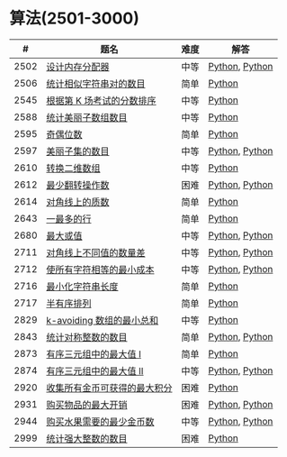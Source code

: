 # 算法(2501-3000)

| # | 题名 | 难度 | 解答 |
| --- | --- | --- | --- |
| 2502 | [设计内存分配器](https://leetcode.cn/problems/design-memory-allocator/) | 中等 | [Python](2502/Allocator.py), [Python](2502/Allocator_2.py) |
| 2506 | [统计相似字符串对的数目](https://leetcode.cn/problems/count-pairs-of-similar-strings/) | 简单 | [Python](2506/similarPairs.py) |
| 2545 | [根据第 K 场考试的分数排序](https://leetcode.cn/problems/sort-the-students-by-their-kth-score/) | 中等 | [Python](2545/sortTheStudents.py) |
| 2588 | [统计美丽子数组数目](https://leetcode.cn/problems/count-the-number-of-beautiful-subarrays/) | 中等 | [Python](2588/beautifulSubarrays.py) |
| 2595 | [奇偶位数](https://leetcode.cn/problems/number-of-even-and-odd-bits/) | 简单 | [Python](2595/evenOddBit.py) |
| 2597 | [美丽子集的数目](https://leetcode.cn/problems/the-number-of-beautiful-subsets/) | 中等 | [Python](2597/beautifulSubsets.py), [Python](2597/beautifulSubsets_2.py) |
| 2610 | [转换二维数组](https://leetcode.cn/problems/convert-an-array-into-a-2d-array-with-conditions/) | 中等 | [Python](2610/findMatrix.py) |
| 2612 | [最少翻转操作数](https://leetcode.cn/problems/minimum-reverse-operations/) | 困难 | [Python](2612/minReverseOperations.py), [Python](2612/minReverseOperations_2.py) |
| 2614 | [对角线上的质数](https://leetcode.cn/problems/prime-in-diagonal/) | 简单 | [Python](2614/diagonalPrime.py) |
| 2643 | [一最多的行](https://leetcode.cn/problems/row-with-maximum-ones/) | 简单 | [Python](2643/rowAndMaximumOnes.py) |
| 2680 | [最大或值](https://leetcode.cn/problems/maximum-or/) | 中等 | [Python](2680/maximumOr.py), [Python](2680/maximumOr_2.py) |
| 2711 | [对角线上不同值的数量差](https://leetcode.cn/problems/difference-of-number-of-distinct-values-on-diagonals/) | 中等 | [Python](2711/differenceOfDistinctValues.py), [Python](2711/differenceOfDistinctValues_2.py) |
| 2712 | [使所有字符相等的最小成本](https://leetcode.cn/problems/minimum-cost-to-make-all-characters-equal/) | 中等 | [Python](2712/minimumCost.py), [Python](2712/minimumCost_2.py) |
| 2716 | [最小化字符串长度](https://leetcode.cn/problems/minimize-string-length/) | 简单 | [Python](2716/minimizedStringLength.py) |
| 2717 | [半有序排列](https://leetcode.cn/problems/semi-ordered-permutation/) | 简单 | [Python](2717/semiOrderedPermutation.py) |
| 2829 | [k-avoiding 数组的最小总和](https://leetcode.cn/problems/determine-the-minimum-sum-of-a-k-avoiding-array/) | 中等 | [Python](2829/minimumSum.py) |
| 2843 | [统计对称整数的数目](https://leetcode.cn/problems/count-symmetric-integers/) | 简单 | [Python](2843/countSymmetricIntegers.py), [Python](2843/countSymmetricIntegers_2.py) |
| 2873 | [有序三元组中的最大值 I](https://leetcode.cn/problems/maximum-value-of-an-ordered-triplet-i/) | 简单 | [Python](2873/maximumTripletValue.py) |
| 2874 | [有序三元组中的最大值 II](https://leetcode.cn/problems/maximum-value-of-an-ordered-triplet-ii/) | 中等 | [Python](2874/maximumTripletValue.py), [Python](2874/maximumTripletValue_2.py) |
| 2920 | [收集所有金币可获得的最大积分](https://leetcode.cn/problems/maximum-points-after-collecting-coins-from-all-nodes/) | 困难 | [Python](2920/maximumPoints.py) |
| 2931 | [购买物品的最大开销](https://leetcode.cn/problems/maximum-spending-after-buying-items/) | 困难 | [Python](2931/maxSpending.py), [Python](2931/maxSpending_2.py) |
| 2944 | [购买水果需要的最少金币数](https://leetcode.cn/problems/minimum-number-of-coins-for-fruits/) | 中等 | [Python](2944/minimumCoins.py), [Python](2944/minimumCoins_2.py) |
| 2999 | [统计强大整数的数目](https://leetcode.cn/problems/count-the-number-of-powerful-integers/) | 困难 | [Python](2999/numberOfPowerfulInt.py) |

